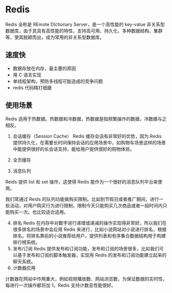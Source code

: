 # Redis

Redis 全称是 REmote DIctionary Server，是一个高性能的 key-value 非关系型数据库，由于其具有高性能的特性，支持高可用、持久化、多种数据结构、集群等，使其脱颖而出，成为常用的非关系型数据库。

## 速度快

- 数据存放在内存，最主要的原因
- 用 C 语言实现
- 单线程架构，预防多线程可能造成的竞争问题
- redis 代码精打细磨

## 使用场景

Redis 适用于热数据。热数据和冷数据，热数据是指频繁操作的数据，冷数据与之相反。

1. 会话缓存（Session Cache）
   Redis 缓存会话有非常好的优势，因为 Redis 提供持久化，在需要长时间保持会话的应用场景中，如购物车场景这样的场景中能提供很好的长会话支持，能给用户提供很好的购物体验。

2. 全页缓存

3. 消息队列

Reids 提供 list 和 set 操作，这使得 Redis 能作为一个很好的消息队列平台来使用。

我们常通过 Reids 的队列功能做购买限制。比如到节假日或者推广期间，进行一些活动，对用户购买行为进行限制，限制今天只能购买几次商品或者一段时间内只能购买一次。也比较适合适用。

4. 排名
   Redis 在内存中对数字进行递增或递减的操作实现得非常好。所以我们在很多排名的场景中会应用 Redis 来进行，比如小说网站对小说进行排名，根据排名，将排名靠前的小说推荐给用户。提供列表和有序集合数据结构用于构建排行榜系统。
5. 发布/订阅
   Redis 提供发布和订阅功能，发布和订阅的场景很多，比如我们可以基于发布和订阅的脚本触发器，实现用 Redis 的发布和订阅功能建立起来的聊天系统。
6. 计数器应用

计数器在网站中作用重大，例如视频播放数、网站浏览数，为保证数据的实时性，每进行一次操作都将加 1。Redis 支持计数且性能很好。
